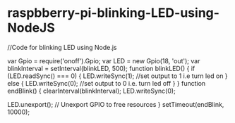# raspbberry-pi-blinking-LED-using-NodeJS



//Code for blinking LED using Node.js

  
var Gpio = require('onoff').Gpio; 
var LED = new Gpio(18, 'out'); 
var blinkInterval = setInterval(blinkLED, 500); 
function blinkLED() {
  if (LED.readSync() === 0) {
    LED.writeSync(1); //set output to 1 i.e turn led on
  } else {
    LED.writeSync(0); //set output to 0 i.e. turn led off 
 }
}
function endBlink() { 
  clearInterval(blinkInterval); 
  LED.writeSync(0); 

  LED.unexport(); // Unexport GPIO to free resources
}
setTimeout(endBlink, 10000);

 
